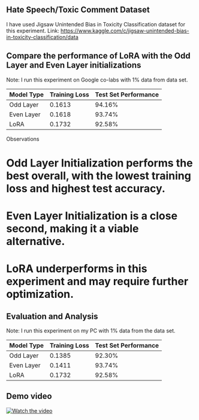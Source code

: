 ## Hate Speech/Toxic Comment Dataset
I have used Jigsaw Unintended Bias in Toxicity Classification dataset for this experiment. 
Link: https://www.kaggle.com/c/jigsaw-unintended-bias-in-toxicity-classification/data

## Compare the performance of LoRA with the Odd Layer and Even Layer initializations

Note: I run this experiment on Google co-labs with 1% data from data set.

| Model Type | Training Loss | Test Set Performance |  
|------------|--------------|----------------------|
| Odd Layer   | 0.1613      | 94.16%               | 
| Even Layer    |0.1618        | 93.74%               | 
| LoRA     | 0.1732      | 92.58%               |

Observations
# Odd Layer Initialization performs the best overall, with the lowest training loss and highest test accuracy.
# Even Layer Initialization is a close second, making it a viable alternative.
# LoRA underperforms in this experiment and may require further optimization.

## Evaluation and Analysis
Note: I run this experiment on my PC with 1% data from the data set.

| Model Type | Training Loss | Test Set Performance |  
|------------|--------------|----------------------|
| Odd Layer   | 0.1385        | 92.30%               | 
| Even Layer    | 0.1411        | 93.74%               | 
| LoRA     | 0.1732        | 92.58%               |

## Demo video
[![Watch the video](https://img.youtube.com/vi/tpJAWBjJGdY/maxresdefault.jpg)](https://youtu.be/tpJAWBjJGdY)
